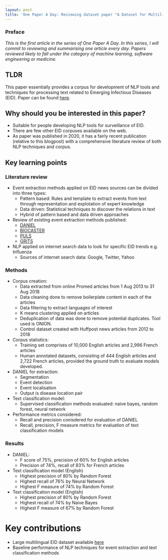 ```yaml
---
layout: post
title: 'One Paper A Day: Reviewing dataset paper "A Dataset for Multilingual Epidemiological Event Extraction"'
---
```


### Preface
*This is the first article in the series of One Paper A Day. In this series, I will commit to reviewing and summarising one article every day. Papers reviewed likely to fall under the category of machine learning, software engineering or medicine.*

## TLDR
This paper essentially provides a corpus for development of NLP tools and techniques for processing text related to Emerging Infectious Diseases (EID). Paper can be found [here](https://aclanthology.org/2020.lrec-1.509.pdf). 

## Why should you be interested in this paper?
- Suitable for people developing NLP tools for surveillance of EID.
- There are few other EID corpuses available on the web.
- As paper was published in 2020, it has a fairly recent publication (relative to this blogpost) with a comprehensive literature review of both NLP techniques and corpus. 

## Key learning points

### Literature review
- Event extraction methods applied on EID news sources can be divided into three types:
    - Pattern based: Rules and template to extract events from text through representation and explotation of expert knowledge
    - Data driven: Statistical techniques to discover the relations in text
    - Hybrid of pattern based and data driven approaches
- Review of existing event extraction methods published:
    - [DANIEL](https://daniel.greyc.fr/public/index.php?a=AboutDAnIEL)
    - [BIOCASTER](https://www.ncbi.nlm.nih.gov/pmc/articles/PMC2639299/)
    - [PULS](https://www.ncbi.nlm.nih.gov/pmc/articles/PMC6587687/)
    - [GRITS](https://www.ncbi.nlm.nih.gov/pmc/articles/PMC5028852/)
- NLP applied on internet search data to look for specific EID trends e.g. Influenza
    - Sources of internet search data: Google, Twitter, Yahoo

### Methods
- Corpus creation: 
    - Data extracted from online Promed articles from 1 Aug 2013 to 31 Aug 2018
    - Data cleaning done to remove boilerplate content in each of the articles
    - Data filtering to extract languages of interest
    - K means clustering applied on articles 
    - Deduplication of data was done to remove potential duplicates. Tool used is ONION.
    - Control dataset created with Huffpost news articles from 2012 to 2018
- Corpus statistics:
    - Training set comprises of 10,000 English articles and 2,996 French articles
    - Human annotated datasets, consisting of 444 English articles and 2,722 French articles, provided the ground truth to evaluate models developed.
- DANIEL for extraction:
    - Segmentation
    - Event detection
    - Event localisation
    - Output is disease location pair
- Text classification model:
    - Supervised classification methods evaluated: naive bayes, random forest, neural network
- Performance metrics considered:
    - Recall and precision conisdered for evaluation of DANIEL
    - Recall, precision, F measure metrics for evaluation of text classification models

### Results
- DANIEL: 
    - F score of 75%, precision of 60% for English articles
    - Precision of 74%, recall of 83% for French articles
- Text classification model (English)
    - Highest precision of 80% by Random Forest
    - Highest recall of 76% by Neural Network
    - Highest F measure of 74% by Random Forest
- Text classification model (English)
    - Highest precision of 80% by Random Forest
    - Highest recall of 74% by Naive Bayes
    - Highest F measure of 67% by Random Forest

# Key contributions
- Large multilingual EID dataset available [here](https://zenodo.org/record/3709617#.YOfWcXUzZH4)
- Baseline performance of NLP techniques for event extraction and text classification methods
